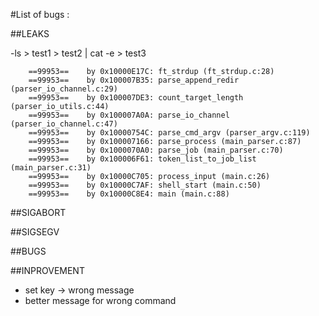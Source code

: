 #List of bugs :

##LEAKS

-ls > test1 > test2  | cat -e > test3

		==99953==    by 0x10000E17C: ft_strdup (ft_strdup.c:28)
		==99953==    by 0x100007B35: parse_append_redir (parser_io_channel.c:29)
		==99953==    by 0x100007DE3: count_target_length (parser_io_utils.c:44)
		==99953==    by 0x100007A0A: parse_io_channel (parser_io_channel.c:47)
		==99953==    by 0x10000754C: parse_cmd_argv (parser_argv.c:119)
		==99953==    by 0x100007166: parse_process (main_parser.c:87)
		==99953==    by 0x1000070A0: parse_job (main_parser.c:70)
		==99953==    by 0x100006F61: token_list_to_job_list (main_parser.c:31)
		==99953==    by 0x10000C705: process_input (main.c:26)
		==99953==    by 0x10000C7AF: shell_start (main.c:50)
		==99953==    by 0x10000C8E4: main (main.c:88)


##SIGABORT

##SIGSEGV

##BUGS

##INPROVEMENT

- set key -> wrong message
- better message for wrong command
